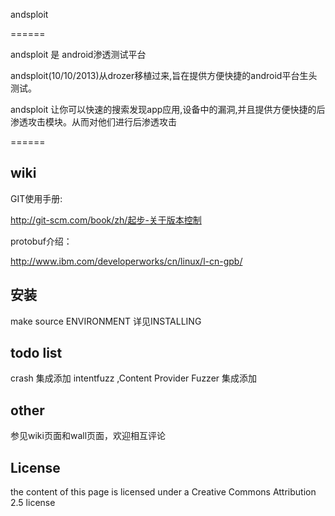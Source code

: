 andsploit

======

andsploit 是 android渗透测试平台

andsploit(10/10/2013)从drozer移植过来,旨在提供方便快捷的android平台生头测试。

andsploit 让你可以快速的搜索发现app应用,设备中的漏洞,并且提供方便快捷的后渗透攻击模块。从而对他们进行后渗透攻击

======


wiki
----------

GIT使用手册:

http://git-scm.com/book/zh/起步-关于版本控制

protobuf介绍：

http://www.ibm.com/developerworks/cn/linux/l-cn-gpb/


安装
----------
make
source ENVIRONMENT
详见INSTALLING



todo list
----------
crash 集成添加
intentfuzz ,Content Provider Fuzzer 集成添加


other
----------

参见wiki页面和wall页面，欢迎相互评论


License
-------

the content of this page is licensed under a Creative Commons Attribution 2.5 license